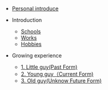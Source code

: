 -  [Personal introduce](Team-introduce/Team-introduce.md)
- Introduction
  - [Schools](Introduction/Member1.md)
  - [Works](Introduction/Member2.md)
  - [Hobbies](Introduction/Member3.md)
 
- Growing experience
  - [1. Little guy(Past Form)](class/1pm/1pm-web.md)
  - [2. Young guy（Current Form)]()
  - [3. Old guy(Unknow Future Form)]()

